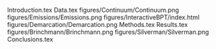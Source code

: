 Introduction.tex
Data.tex
figures/Continuum/Continuum.png
figures/Emissions/Emissions.png
figures/InteractiveBPT/index.html
figures/Demarcation/Demarcation.png
Methods.tex
Results.tex
figures/Brinchmann/Brinchmann.png
figures/Silverman/Silverman.png
Conclusions.tex
